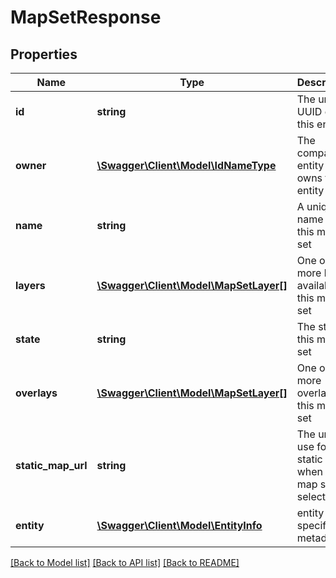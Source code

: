 # MapSetResponse

## Properties
Name | Type | Description | Notes
------------ | ------------- | ------------- | -------------
**id** | **string** | The unique UUID of this entity | 
**owner** | [**\Swagger\Client\Model\IdNameType**](IdNameType.md) | The company entity that owns this entity | 
**name** | **string** | A unique name for this map set | [optional] 
**layers** | [**\Swagger\Client\Model\MapSetLayer[]**](MapSetLayer.md) | One or more layers available in this map set | [optional] 
**state** | **string** | The state of this map set | [optional] 
**overlays** | [**\Swagger\Client\Model\MapSetLayer[]**](MapSetLayer.md) | One or more overlays for this map set | [optional] 
**static_map_url** | **string** | The url to use for static maps when this map set is selected | [optional] 
**entity** | [**\Swagger\Client\Model\EntityInfo**](EntityInfo.md) | entity specific metadata | 

[[Back to Model list]](../README.md#documentation-for-models) [[Back to API list]](../README.md#documentation-for-api-endpoints) [[Back to README]](../README.md)



